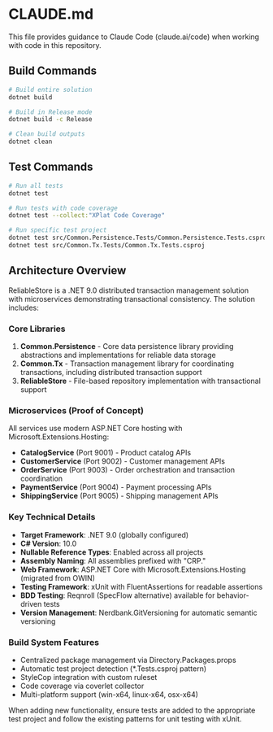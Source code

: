 # CLAUDE.md

This file provides guidance to Claude Code (claude.ai/code) when working with code in this repository.

## Build Commands

```bash
# Build entire solution
dotnet build

# Build in Release mode
dotnet build -c Release

# Clean build outputs
dotnet clean
```

## Test Commands

```bash
# Run all tests
dotnet test

# Run tests with code coverage
dotnet test --collect:"XPlat Code Coverage"

# Run specific test project
dotnet test src/Common.Persistence.Tests/Common.Persistence.Tests.csproj
dotnet test src/Common.Tx.Tests/Common.Tx.Tests.csproj
```

## Architecture Overview

ReliableStore is a .NET 9.0 distributed transaction management solution with microservices demonstrating transactional consistency. The solution includes:

### Core Libraries
1. **Common.Persistence** - Core data persistence library providing abstractions and implementations for reliable data storage
2. **Common.Tx** - Transaction management library for coordinating transactions, including distributed transaction support
3. **ReliableStore** - File-based repository implementation with transactional support

### Microservices (Proof of Concept)
All services use modern ASP.NET Core hosting with Microsoft.Extensions.Hosting:
- **CatalogService** (Port 9001) - Product catalog APIs
- **CustomerService** (Port 9002) - Customer management APIs  
- **OrderService** (Port 9003) - Order orchestration and transaction coordination
- **PaymentService** (Port 9004) - Payment processing APIs
- **ShippingService** (Port 9005) - Shipping management APIs

### Key Technical Details

- **Target Framework**: .NET 9.0 (globally configured)
- **C# Version**: 10.0
- **Nullable Reference Types**: Enabled across all projects
- **Assembly Naming**: All assemblies prefixed with "CRP."
- **Web Framework**: ASP.NET Core with Microsoft.Extensions.Hosting (migrated from OWIN)
- **Testing Framework**: xUnit with FluentAssertions for readable assertions
- **BDD Testing**: Reqnroll (SpecFlow alternative) available for behavior-driven tests
- **Version Management**: Nerdbank.GitVersioning for automatic semantic versioning

### Build System Features

- Centralized package management via Directory.Packages.props
- Automatic test project detection (*.Tests.csproj pattern)
- StyleCop integration with custom ruleset
- Code coverage via coverlet collector
- Multi-platform support (win-x64, linux-x64, osx-x64)

When adding new functionality, ensure tests are added to the appropriate test project and follow the existing patterns for unit testing with xUnit.